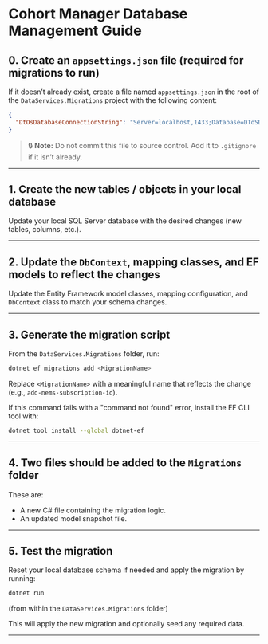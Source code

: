 # Cohort Manager Database Management Guide

## 0. Create an `appsettings.json` file (required for migrations to run)

If it doesn’t already exist, create a file named `appsettings.json` in the root of the `DataServices.Migrations` project with the following content:

```json
{
  "DtOsDatabaseConnectionString": "Server=localhost,1433;Database=DToSDB;User Id=SA;Password=Password123!;TrustServerCertificate=True"
}
```

> 🔒 **Note:** Do not commit this file to source control. Add it to `.gitignore` if it isn’t already.

---

## 1. Create the new tables / objects in your local database

Update your local SQL Server database with the desired changes (new tables, columns, etc.).

---

## 2. Update the `DbContext`, mapping classes, and EF models to reflect the changes

Update the Entity Framework model classes, mapping configuration, and `DbContext` class to match your schema changes.

---

## 3. Generate the migration script

From the `DataServices.Migrations` folder, run:

```bash
dotnet ef migrations add <MigrationName>
```

Replace `<MigrationName>` with a meaningful name that reflects the change (e.g., `add-nems-subscription-id`).

If this command fails with a "command not found" error, install the EF CLI tool with:

```bash
dotnet tool install --global dotnet-ef
```

---

## 4. Two files should be added to the `Migrations` folder

These are:

- A new C# file containing the migration logic.
- An updated model snapshot file.

---

## 5. Test the migration

Reset your local database schema if needed and apply the migration by running:

```bash
dotnet run
```

(from within the `DataServices.Migrations` folder)

This will apply the new migration and optionally seed any required data.

---
